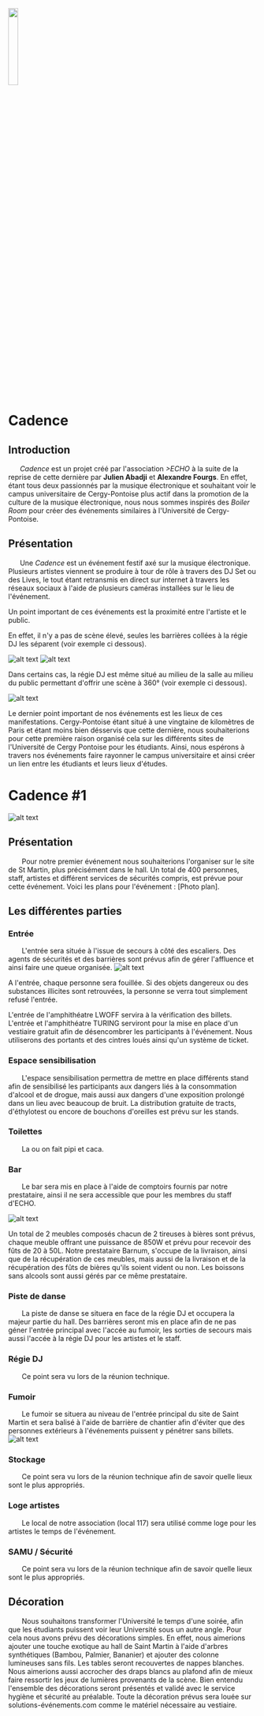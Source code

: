 <img src="https://raw.githubusercontent.com/bdeecho/Chaudiere/master/unnamed.jpg" width=20% />

# Cadence

## Introduction

&nbsp;&nbsp;&nbsp;&nbsp;&nbsp;&nbsp;_Cadence_ est un projet créé par l'association _>ECHO_ à la suite de la reprise de cette dernière par __Julien Abadji__ et __Alexandre Fourgs__. En effet, étant tous deux passionnés par la musique électronique et souhaitant voir le campus universitaire de Cergy-Pontoise plus actif dans la promotion de la culture de la musique électronique, nous nous sommes inspirés des _Boiler Room_ pour créer des événements similaires à l'Université de Cergy-Pontoise.

## Présentation

&nbsp;&nbsp;&nbsp;&nbsp;&nbsp;&nbsp;Une _Cadence_ est un événement festif axé sur la musique électronique. Plusieurs artistes viennent se produire à tour de rôle à travers des DJ Set ou des Lives, le tout étant retransmis en direct sur internet à travers les réseaux sociaux à l'aide de plusieurs caméras installées sur le lieu de l'événement.

Un point important de ces événements est la proximité entre l'artiste et le public.

En effet, il n'y a pas de scène élevé, seules les barrières collées à la régie DJ les séparent (voir exemple ci dessous).

![alt text](https://github.com/bdeecho/Chaudiere/blob/master/fr-0812-744102-front.jpg "Wood Floor La Concrete Front")
![alt text](https://github.com/bdeecho/Chaudiere/blob/master/image.jpg "Wood Floor La Concrete Back")


Dans certains cas, la régie DJ est même situé au milieu de la salle au milieu du public permettant d'offrir une scène à 360° (voir exemple ci dessous).

![alt text](https://github.com/bdeecho/Chaudiere/blob/master/7b5e016a2c420e6c28e7cc4d170b96e4dc0b15c6.jpeg "Scene 360")


Le dernier point important de nos événements est les lieux de ces manifestations. Cergy-Pontoise étant situé à une vingtaine de kilomètres de Paris et étant moins bien désservis que cette dernière, nous souhaiterions pour cette première raison organisé cela sur les différents sites de l'Université de Cergy Pontoise pour les étudiants. Ainsi, nous espérons à travers nos événements faire rayonner le campus universitaire et ainsi créer un lien entre les étudiants et leurs lieux d'études.


# Cadence #1

![alt text](https://github.com/bdeecho/Chaudiere/blob/master/14455947_10210703573927519_56456848_o.jpg "UCP St Martin")

## Présentation

&nbsp;&nbsp;&nbsp;&nbsp;&nbsp;&nbsp; Pour notre premier événement nous souhaiterions l'organiser sur le site de St Martin, plus précisément dans le hall. Un total de 400 personnes, staff, artistes et différent services de sécurités compris, est prévue pour cette événement.
Voici les plans pour l'événement :
[Photo plan].

## Les différentes parties

### Entrée

&nbsp;&nbsp;&nbsp;&nbsp;&nbsp;&nbsp; L'entrée sera située à l'issue de secours à côté des escaliers. Des agents de sécurités et des barrières sont prévus afin de gérer l'affluence et ainsi faire une queue organisée.
![alt text](https://github.com/bdeecho/Chaudiere/blob/master/Images/Barriere.jpg "Barrière")

A l'entrée, chaque personne sera fouillée. Si des objets dangereux ou des substances illicites sont retrouvées, la personne se verra tout simplement refusé l'entrée.

L'entrée de l'amphithéatre LWOFF servira à la vérification des billets.
L'entrée et l'amphithéatre TURING serviront pour la mise en place d'un vestiaire gratuit afin de désencombrer les participants à l'événement. Nous utiliserons des portants et des cintres loués ainsi qu'un système de ticket.

### Espace sensibilisation

&nbsp;&nbsp;&nbsp;&nbsp;&nbsp;&nbsp; L'espace sensibilisation permettra de mettre en place différents stand afin de sensibilisé les participants aux dangers liés à la consommation d'alcool et de drogue, mais aussi aux dangers d'une exposition prolongé dans un lieu avec beaucoup de bruit. La distribution gratuite de tracts, d'éthylotest ou encore de bouchons d'oreilles est prévu sur les stands.

### Toilettes

&nbsp;&nbsp;&nbsp;&nbsp;&nbsp;&nbsp; La ou on fait pipi et caca.

### Bar

&nbsp;&nbsp;&nbsp;&nbsp;&nbsp;&nbsp; Le bar sera mis en place à l'aide de comptoirs fournis par notre prestataire, ainsi il ne sera accessible que pour les membres du staff d'ECHO.

![alt text](https://github.com/bdeecho/Chaudiere/blob/master/Images/tireuses.png "Tireuses à bière")

Un total de 2 meubles composés chacun de 2 tireuses à bières sont prévus, chaque meuble offrant une puissance de 850W et prévu pour recevoir des fûts de 20 à 50L. 
Notre prestataire Barnum, s'occupe de la livraison, ainsi que de la récupération de ces meubles, mais aussi de la livraison et de la récupération des fûts de bières qu'ils soient vident ou non. Les boissons sans alcools sont aussi gérés par ce même prestataire.

### Piste de danse

&nbsp;&nbsp;&nbsp;&nbsp;&nbsp;&nbsp; La piste de danse se situera en face de la régie DJ et occupera la majeur partie du hall. Des barrières seront mis en place afin de ne pas géner l'entrée principal avec l'accée au fumoir, les sorties de secours mais aussi l'accée à la régie DJ pour les artistes et le staff.

### Régie DJ

&nbsp;&nbsp;&nbsp;&nbsp;&nbsp;&nbsp; Ce point sera vu lors de la réunion technique.

### Fumoir

&nbsp;&nbsp;&nbsp;&nbsp;&nbsp;&nbsp; Le fumoir se situera au niveau de l'entrée principal du site de Saint Martin et sera balisé à l'aide de barrière de chantier afin d'éviter que des personnes extérieurs à l'événements puissent y pénétrer sans billets.
![alt text](https://github.com/bdeecho/Chaudiere/blob/master/Images/cloture.jpg "Cloture")


### Stockage

&nbsp;&nbsp;&nbsp;&nbsp;&nbsp;&nbsp; Ce point sera vu lors de la réunion technique afin de savoir quelle lieux sont le plus appropriés.

### Loge artistes

&nbsp;&nbsp;&nbsp;&nbsp;&nbsp;&nbsp; Le local de notre association (local 117) sera utilisé comme loge pour les artistes le temps de l'événement.

### SAMU / Sécurité

&nbsp;&nbsp;&nbsp;&nbsp;&nbsp;&nbsp; Ce point sera vu lors de la réunion technique afin de savoir quelle lieux sont le plus appropriés.

## Décoration

&nbsp;&nbsp;&nbsp;&nbsp;&nbsp;&nbsp; Nous souhaitons transformer l'Université le temps d'une soirée, afin que les étudiants puissent voir leur Université sous un autre angle. Pour cela nous avons prévu des décorations simples.
En effet, nous aimerions ajouter une touche exotique au hall de Saint Martin à l'aide d'arbres synthétiques (Bambou, Palmier, Bananier) et ajouter des colonne lumineuses sans fils. Les tables seront recouvertes de nappes blanches. Nous aimerions aussi accrocher des draps blancs au plafond afin de mieux faire ressortir les jeux de lumières provenants de la scène.
Bien entendu l'ensemble des décorations seront présentés et validé avec le service hygiène et sécurité au préalable.
Toute la décoration prévus sera louée sur solutions-événements.com comme le matériel nécessaire au vestiaire. 
